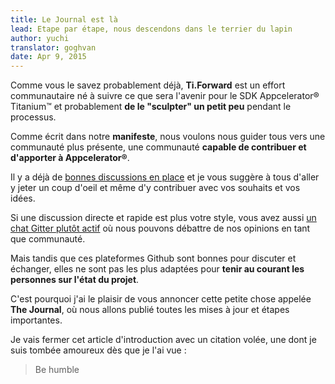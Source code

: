 ```yaml
---
title: Le Journal est là
lead: Etape par étape, nous descendons dans le terrier du lapin
author: yuchi
translator: goghvan
date: Apr 9, 2015
---
```


Comme vous le savez probablement déjà, **Ti.Forward** est un effort
communautaire né à suivre ce que sera l'avenir pour le SDK Appcelerator®
Titanium™ et probablement **de le "sculpter" un petit peu** pendant le
processus.

Comme écrit dans notre **manifeste**, nous voulons nous guider tous vers une
communauté plus présente, une communauté **capable de contribuer et d'apporter à
Appcelerator®**.

Il y a déjà de [bonnes discussions en place][discuss] et je vous suggère à tous
d'aller y jeter un coup d'oeil et même d'y contribuer avec vos souhaits et vos
idées.

[discuss]: https://github.com/TiForward/discuss/issues

Si une discussion directe et rapide est plus votre style, vous avez aussi
[un chat Gitter plutôt actif][gitter] où nous pouvons débattre de nos opinions
en tant que communauté.

[gitter]: https://gitter.im/TiForward/tiforward.github.io

Mais tandis que ces plateformes Github sont bonnes pour discuter et échanger,
elles ne sont pas les plus adaptées pour **tenir au courant les personnes sur
l'état du projet**.

C'est pourquoi j'ai le plaisir de vous annoncer cette petite chose appelée
**The Journal**, où nous allons publié toutes les mises à jour et étapes
importantes.

Je vais fermer cet article d'introduction avec un citation volée, une dont je
suis tombée amoureux dès que je l'ai vue :

> Be humble
